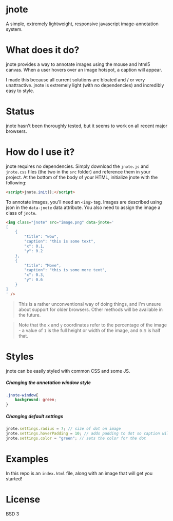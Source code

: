 jnote 
======

A simple, extremely lightweight, responsive javascript image-annotation system.

What does it do?
======

jnote provides a way to annotate images using the mouse and html5 canvas.  When a user hovers over an image hotspot, a caption will appear.

I made this because all current solutions are bloated and / or very unattractive.  jnote is extremely light (with no dependencies) and incredibly easy to style.

Status
======
jnote hasn't been thoroughly tested, but it seems to work on all recent major browsers.

How do I use it?
======

jnote requires no dependencies.  Simply download the `jnote.js` and `jnote.css` files (the two in the `src` folder) and reference them in your project.
At the bottom of the body of your HTML, initialize jnote with the following:

```html
<script>jnote.init();</script>
```

To annotate images, you'll need an `<img>` tag.  Images are described using json in the `data-jnote` data attribute.
You also need to assign the image a class of `jnote`.
```html
<img class="jnote" src="image.png" data-jnote='
[
    {
        "title": "wow",
        "caption": "this is some text",
        "x": 0.1,
        "y": 0.2
    },
    {
        "title": "Move",
        "caption": "this is some more text",
        "x": 0.3,
        "y": 0.6
    }
]
' />
```

> This is a rather unconventional way of doing things, and I'm unsure about support for older browsers.  Other
methods will be available in the future.

> Note that the `x` and `y` coordinates refer to the percentage of the image - a value of `1` is the full
height or width of the image, and `0.5` is half that.

Styles
======
jnote can be easily styled with common CSS and some JS.

##### Changing the annotation window style

```css
.jnote-window{
    background: green;
}
```

##### Changing default settings

```js
jnote.settings.radius = 7; // size of dot on image
jnote.settings.hoverPadding = 10; // adds padding to dot so caption will appear even when user isn't completely accurate
jnote.settings.color = "green"; // sets the color for the dot
```


Examples
======
In this repo is an `index.html` file, along with an image that will get you started!

License
======
BSD 3